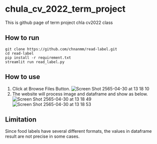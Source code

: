 # chula_cv_2022_term_project
This is github page of term project chla cv2022 class 


## How to run
```
git clone https://github.com/chnanmm/read-label.git
cd read-label
pip install -r requirement.txt
streamlit run read_label.py 
```

## How to use
1. Click at Browse Files Button.
![Screen Shot 2565-04-30 at 13 18 10](https://user-images.githubusercontent.com/54425991/166094887-5b59159a-5e9e-4c9f-9439-20884cf53480.png)
3. The website will process image and dataframe and show as below.
![Screen Shot 2565-04-30 at 13 18 49](https://user-images.githubusercontent.com/54425991/166094899-c5ffbb3a-0141-4d7a-9e7f-6789abd25c07.png)
![Screen Shot 2565-04-30 at 13 18 53](https://user-images.githubusercontent.com/54425991/166094911-d0584a43-eb55-4fc0-bc23-ce739d222e02.png)


## Limitation
Since food labels have several different formats, the values in dataframe result are not precise in some cases.
